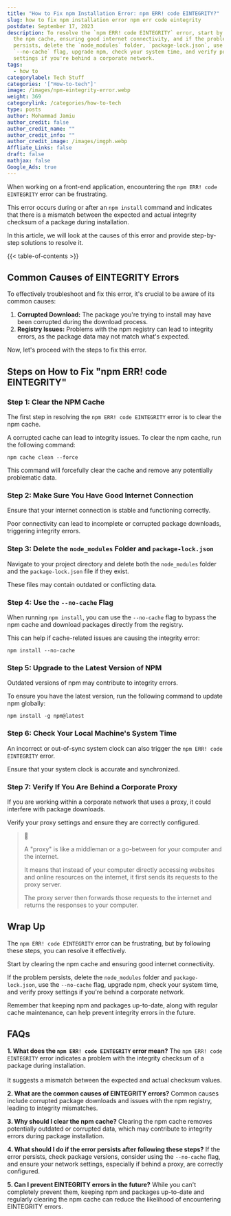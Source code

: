 ```yaml
---
title: "How to Fix npm Installation Error: npm ERR! code EINTEGRITY?"
slug: how to fix npm installation error npm err code eintegrity
postdate: September 17, 2023
description: To resolve the `npm ERR! code EINTEGRITY` error, start by clearing
  the npm cache, ensuring good internet connectivity, and if the problem
  persists, delete the `node_modules` folder, `package-lock.json`, use the
  `--no-cache` flag, upgrade npm, check your system time, and verify proxy
  settings if you're behind a corporate network.
tags:
  - how to
categorylabel: Tech Stuff
categories: '["How-to-tech"]'
image: /images/npm-eintegrity-error.webp
weight: 369
categorylink: /categories/how-to-tech
type: posts
author: Mohammad Jamiu
author_credit: false
author_credit_name: ""
author_credit_info: ""
author_credit_image: /images/imgph.webp
Affliate_Links: false
draft: false
mathjax: false
Google_Ads: true
---
```

When working on a front-end application, encountering the `npm ERR! code EINTEGRITY` error can be frustrating. 

This error occurs during or after an `npm install` command and indicates that there is a mismatch between the expected and actual integrity checksum of a package during installation. 

In this article, we will look at the causes of this error and provide step-by-step solutions to resolve it.

{{< table-of-contents >}}

## **Common Causes of EINTEGRITY Errors**

To effectively troubleshoot and fix this error, it's crucial to be aware of its common causes:

1. **Corrupted Download:** The package you're trying to install may have been corrupted during the download process.
2. **Registry Issues:** Problems with the npm registry can lead to integrity errors, as the package data may not match what's expected.

Now, let's proceed with the steps to fix this error.

## **Steps on How to Fix "npm ERR! code EINTEGRITY"**

### Step 1: Clear the NPM Cache

The first step in resolving the `npm ERR! code EINTEGRITY` error is to clear the npm cache. 

A corrupted cache can lead to integrity issues. To clear the npm cache, run the following command:

```shell
npm cache clean --force
```

This command will forcefully clear the cache and remove any potentially problematic data.

### Step 2: Make Sure You Have Good Internet Connection

Ensure that your internet connection is stable and functioning correctly. 

Poor connectivity can lead to incomplete or corrupted package downloads, triggering integrity errors.

### Step 3: Delete the `node_modules` Folder and `package-lock.json`

Navigate to your project directory and delete both the `node_modules` folder and the `package-lock.json` file if they exist. 

These files may contain outdated or conflicting data.

### Step 4: Use the `--no-cache` Flag

When running `npm install`, you can use the `--no-cache` flag to bypass the npm cache and download packages directly from the registry. 

This can help if cache-related issues are causing the integrity error:

```shell
npm install --no-cache
```

### Step 5: Upgrade to the Latest Version of NPM

Outdated versions of npm may contribute to integrity errors. 

To ensure you have the latest version, run the following command to update npm globally:

```shell
npm install -g npm@latest
```

### Step 6: Check Your Local Machine's System Time

An incorrect or out-of-sync system clock can also trigger the `npm ERR! code EINTEGRITY` error. 

Ensure that your system clock is accurate and synchronized.

### Step 7: Verify If You Are Behind a Corporate Proxy

If you are working within a corporate network that uses a proxy, it could interfere with package downloads. 

Verify your proxy settings and ensure they are correctly configured.

> :brain:
>
> A "proxy" is like a middleman or a go-between for your computer and the internet. 
>
> It means that instead of your computer directly accessing websites and online resources on the internet, it first sends its requests to the proxy server. 
>
> The proxy server then forwards those requests to the internet and returns the responses to your computer.



## **Wrap Up**

The `npm ERR! code EINTEGRITY` error can be frustrating, but by following these steps, you can resolve it effectively. 

Start by clearing the npm cache and ensuring good internet connectivity. 

If the problem persists, delete the `node_modules` folder and `package-lock.json`, use the `--no-cache` flag, upgrade npm, check your system time, and verify proxy settings if you're behind a corporate network.

Remember that keeping npm and packages up-to-date, along with regular cache maintenance, can help prevent integrity errors in the future.

## **FAQs**

**1. What does the `npm ERR! code EINTEGRITY` error mean?** The `npm ERR! code EINTEGRITY` error indicates a problem with the integrity checksum of a package during installation. \
\
It suggests a mismatch between the expected and actual checksum values.

**2. What are the common causes of EINTEGRITY errors?** Common causes include corrupted package downloads and issues with the npm registry, leading to integrity mismatches.

**3. Why should I clear the npm cache?** Clearing the npm cache removes potentially outdated or corrupted data, which may contribute to integrity errors during package installation.

**4. What should I do if the error persists after following these steps?** If the error persists, check package versions, consider using the `--no-cache` flag, and ensure your network settings, especially if behind a proxy, are correctly configured.

**5. Can I prevent EINTEGRITY errors in the future?** While you can't completely prevent them, keeping npm and packages up-to-date and regularly clearing the npm cache can reduce the likelihood of encountering EINTEGRITY errors.